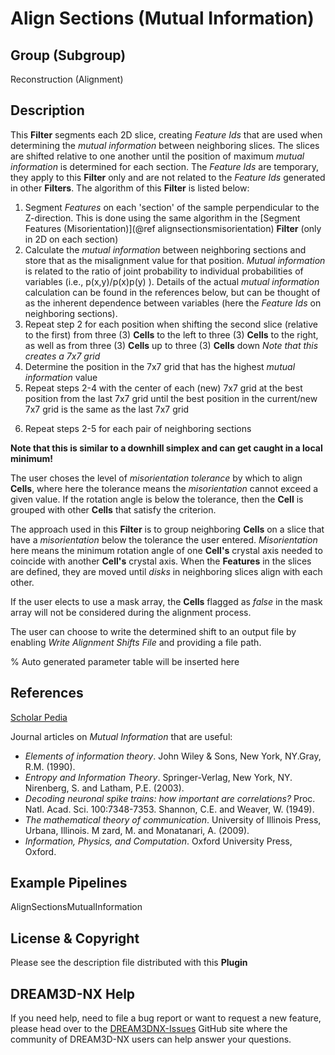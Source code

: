 # Align Sections (Mutual Information)

## Group (Subgroup)

Reconstruction (Alignment)

## Description

This **Filter** segments each 2D slice, creating *Feature Ids* that are used when determining the *mutual information* between neighboring slices. The slices are shifted relative to one another until the position of maximum *mutual information*  is determined for each section.  The *Feature Ids* are temporary, they apply to this **Filter** only and are not related to the *Feature Ids* generated in other **Filters**.  The algorithm of this **Filter** is listed below:

1. Segment *Features* on each 'section' of the sample perpendicular to the Z-direction.  This is done using the same algorithm in the [Segment Features (Misorientation)](@ref alignsectionsmisorientation) **Filter** (only in 2D on each section)  
2. Calculate the *mutual information* between neighboring sections and store that as the misalignment value for that position. *Mutual information* is related to the ratio of joint probability to individual probabilities of variables (i.e., p(x,y)/p(x)p(y) ). Details of the actual *mutual information* calculation can be found in the references below, but can be thought of as the inherent dependence between variables (here the *Feature Ids* on neighboring sections).  
3. Repeat step 2 for each position when shifting the second slice (relative to the first) from three (3) **Cells** to the left
to three (3) **Cells** to the right, as well as from three (3) **Cells** up to three (3) **Cells** down
*Note that this creates a 7x7 grid*
4. Determine the position in the 7x7 grid that has the highest *mutual information* value
5. Repeat steps 2-4 with the center of each (new) 7x7 grid at the best position from the last 7x7 grid until the best position in the current/new 7x7 grid is the same as the last 7x7 grid

6) Repeat steps 2-5 for each pair of neighboring sections

**Note that this is similar to a downhill simplex and can get caught in a local minimum!**

The user choses the level of *misorientation tolerance* by which to align **Cells**, where here the tolerance means the *misorientation* cannot exceed a given value. If the rotation angle is below the tolerance, then the **Cell** is grouped with other **Cells** that satisfy the criterion.

The approach used in this **Filter** is to group neighboring **Cells** on a slice that have a *misorientation* below the tolerance the user entered. *Misorientation* here means the minimum rotation angle of one **Cell's** crystal axis needed to coincide with another **Cell's** crystal axis. When the **Features** in the slices are defined, they are moved until *disks* in neighboring slices align with each other.

If the user elects to use a mask array, the **Cells** flagged as *false* in the mask array will not be considered during the alignment process.  

The user can choose to write the determined shift to an output file by enabling *Write Alignment Shifts File* and providing a file path.  

% Auto generated parameter table will be inserted here

## References

[Scholar Pedia](http://www.scholarpedia.org/article/Mutual_information)

Journal articles on *Mutual Information* that are useful:

+ *Elements of information theory*. John Wiley & Sons, New York, NY.Gray, R.M. (1990).
+ *Entropy and Information Theory*. Springer-Verlag, New York, NY. Nirenberg, S. and Latham, P.E. (2003).
+ *Decoding neuronal spike trains: how important are correlations?* Proc. Natl. Acad. Sci. 100:7348-7353. Shannon, C.E. and Weaver, W. (1949).
+ *The mathematical theory of communication*. University of Illinois Press, Urbana, Illinois. M  zard, M. and Monatanari, A. (2009).
+ *Information, Physics, and Computation*. Oxford University Press, Oxford.

## Example Pipelines

AlignSectionsMutualInformation

## License & Copyright

Please see the description file distributed with this **Plugin**

## DREAM3D-NX Help

If you need help, need to file a bug report or want to request a new feature, please head over to the [DREAM3DNX-Issues](https://github.com/BlueQuartzSoftware/DREAM3DNX-Issues/discussions) GitHub site where the community of DREAM3D-NX users can help answer your questions.
